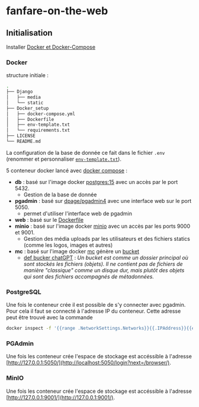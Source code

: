 # fanfare-on-the-web

## Initialisation

Installer [Docker et Docker-Compose](https://www.docker.com/)

### Docker

structure initiale :
```bash
.
├── Django
│   ├── media
│   └── static
├── Docker_setup
│   ├── docker-compose.yml
│   ├── Dockerfile
│   ├── env-template.txt
│   └── requirements.txt
├── LICENSE
└── README.md
```

La configuration de la base de donnée ce fait dans le fichier `.env` (renommer et personnaliser [`env-template.txt`](/env-template.txt)).

5 conteneur docker lancé avec [docker compose](/Docker_setup//docker-compose.yml) :
- **db** : basé sur l'image docker [postgres:15](https://hub.docker.com/_/postgres) avec un accès par le port 5432.
    - Gestion de la base de donnée
- **pgadmin** : basé sur [dpage/pgadmin4](https://hub.docker.com/r/dpage/pgadmin4) avec une interface web sur le port 5050.
    - permet d'utiliser l'interface web de pgadmin
- **web** : basé sur le [Dockerfile](/Docker_setup/Dockerfile)
- **minio** : basé sur l'image docker [minio](https://hub.docker.com/r/minio/minio) avec un accès par les ports 9000 et 9001. 
    - Gestion des média uploads par les utilisateurs et des fichiers statics (comme les logos, images et autres)
- **mc** : basé sur l'image docker [mc](https://hub.docker.com/r/minio/mc) génère un [bucket](https://code-garage.com/blog/qu-est-ce-qu-un-bucket-s3/)
    - <u>def bucker chatGPT</u> : *Un bucket est comme un dossier principal où sont stockés les fichiers (objets). Il ne contient pas de fichiers de manière "classique" comme un disque dur, mais plutôt des objets qui sont des fichiers accompagnés de métadonnées.*

### PostgreSQL

Une fois le conteneur crée il est possible de s'y connecter avec pgadmin. Pour cela il faut se connecté à l'adresse IP du conteneur. Cette adresse peut être trouvé avec la commande 
```bash
docker inspect -f '{{range .NetworkSettings.Networks}}{{.IPAddress}}{{end}}' postgres_db
```

### PGAdmin

Une fois les conteneur crée l'espace de stockage est accéssible à l'adresse [http://127.0.0.1:5050/](http://localhost:5050/login?next=/browser/).

### MinIO

Une fois les conteneur crée l'espace de stockage est accéssible à l'adresse [http://127.0.0.1:9001/](http://127.0.0.1:9001/).